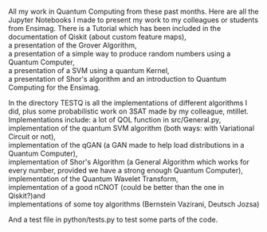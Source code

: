 All my work in Quantum Computing from these past months.
Here are all the Jupyter Notebooks I made to present my work to my colleagues or students from Ensimag.
There is a Tutorial which has been included in the documentation of Qiskit (about custom feature maps),<br/>
a presentation of the Grover Algorithm,<br/>
a presentation of a simple way to produce random numbers using a Quantum Computer,<br/>
a presentation of a SVM using a quantum Kernel,<br/>
a presentation of Shor's algorithm and an introduction to Quantum Computing for the Ensimag.<br/>

In the directory TESTQ is all the implementations of different algorithms I did,
plus some probabilistic work on 3SAT made by my colleague, mtillet. 
Implementations include: a lot of QOL function in src/General.py,<br/>
implementation of the quantum SVM algorithm (both ways: with Variational Circuit or not),<br/>
implementation of the qGAN (a GAN made to help load distributions in a Quantum Computer),<br/>
implementation of Shor's Algorithm (a General Algorithm which works for every number, provided we have a strong enough Quantum Computer),<br/>
implementation of the Quantum Wavelet Transform,<br/>
implementation of a good nCNOT (could be better than the one in Qiskit?)and <br/>
implementations of some toy algorithms (Bernstein Vazirani, Deutsch Jozsa)

And a test file in python/tests.py to test some parts of the code.
